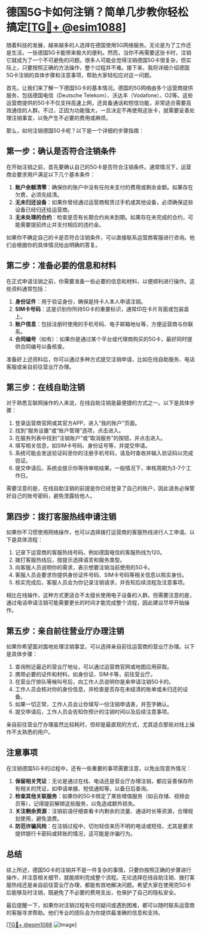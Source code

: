 # 德国5G卡如何注销？简单几步教你轻松搞定[[TG💪+ @esim1088](https://t.me/s/esim1088)]

随着科技的发展，越来越多的人选择在德国使用5G网络服务。无论是为了工作还是生活，一张德国5G卡能带来极大的便利。然而，当你不再需要这张卡时，注销它就成为了一个不可避免的问题。很多人可能会觉得注销德国5G卡很复杂，但实际上，只要按照正确的方法操作，整个过程并不难。接下来，我将详细介绍德国5G卡注销的具体步骤和注意事项，帮助大家轻松应对这一问题。

首先，让我们来了解一下德国5G卡的基本情况。德国的5G网络由多个运营商提供服务，包括德国电信（Deutsche Telekom）、沃达丰（Vodafone）、O2等。这些运营商提供的5G卡不仅支持高速上网，还具备通话和短信功能，非常适合需要高效通信的人群。不过，正因为功能强大，一旦决定不再使用这张卡，就需要妥善处理注销事宜，以免产生不必要的费用或麻烦。

那么，如何注销德国5G卡呢？以下是一个详细的步骤指南：

## 第一步：确认是否符合注销条件

在开始注销之前，首先要确认自己的5G卡是否符合注销条件。通常情况下，运营商会要求用户满足以下几个基本条件：
1. **账户余额清零**：确保你的账户中没有任何未支付的费用或剩余金额。如果存在欠费，必须先结清。
2. **无未归还设备**：如果你曾经通过运营商租赁过手机或其他设备，必须确保这些设备已经归还给运营商。
3. **无未处理的合约**：检查是否有长期合约尚未到期。如果存在未完成的合约，可能需要提前终止并支付相应的违约金。

如果你不确定自己的卡是否符合注销条件，可以直接联系运营商客服进行咨询。他们会根据你的具体情况给出明确的答复。

## 第二步：准备必要的信息和材料

在正式申请注销之前，你需要准备一些必要的信息和材料，以便顺利进行操作。这些资料通常包括：
1. **身份证件**：用于验证身份，确保是持卡人本人申请注销。
2. **SIM卡号码**：这是识别你所持5G卡的重要标识，通常印在卡片背面或包装盒上。
3. **账户信息**：包括注册时使用的手机号码、电子邮箱地址等，方便运营商与你联系。
4. **合同编号**（如有）：如果你是通过某个平台或代理商购买的5G卡，最好同时提供合同编号以备核查。

准备好上述资料后，你可以通过多种方式提交注销申请，比如在线自助服务、电话客服或亲自前往营业厅办理。

## 第三步：在线自助注销

对于熟悉互联网操作的人来说，在线自助注销是最便捷的方式之一。以下是具体步骤：
1. 登录运营商官网或其官方APP，进入“我的账户”页面。
2. 找到“服务设置”或“账户管理”选项，点击进入。
3. 在服务列表中找到“注销账户”或“取消服务”的按钮，并点击进入。
4. 填写相关信息，如SIM卡号码、身份证号等，并提交申请。
5. 系统可能会发送验证码至你的注册手机号码，请及时查收并输入验证码以完成验证。
6. 提交申请后，系统会提示你等待审核结果。一般情况下，审核周期为3-7个工作日。

需要注意的是，在线自助注销的前提是你已经登录了自己的账户，因此请务必保管好自己的账号密码，避免泄露给他人。

## 第四步：拨打客服热线申请注销

如果你不习惯使用网络操作，也可以选择拨打运营商的客服热线进行人工申请。以下是具体流程：
1. 记录下运营商的客服热线号码，例如德国电信的客服热线为120。
2. 拨打客服热线后，按提示选择语言和服务类型。
3. 向客服人员说明你的需求，表示想要注销当前使用的5G卡。
4. 客服人员会要求你提供身份证件号码、SIM卡号码等相关信息以核实身份。
5. 核实完成后，客服人员会为你记录注销请求，并告知后续流程及注意事项。

相比在线操作，这种方式更适合不太擅长使用电子设备的人群。但需要注意的是，通过电话申请注销可能需要更长的时间才能完成整个流程，因此建议尽早开始操作。

## 第五步：亲自前往营业厅办理注销

如果你希望面对面地处理注销事宜，可以选择亲自前往运营商的营业厅办理。以下是具体步骤：
1. 查询附近最近的营业厅地址，可以通过运营商官网或地图应用获取。
2. 携带必要的证件和材料，如身份证、SIM卡等，前往营业厅。
3. 在营业厅排队等候叫号后，向工作人员说明你是来申请注销5G卡的。
4. 工作人员会核对你的身份信息，并检查是否存在未结清的账单或未归还的设备。
5. 如果一切正常，工作人员会让你填写一份注销申请表，并签字确认。
6. 提交申请后，工作人员会告知你预计的注销时间以及后续注意事项。

亲自前往营业厅办理虽然比较耗时，但却是最直观的方式，尤其适合那些对线上操作不太熟悉的用户。

## 注意事项

在注销德国5G卡的过程中，还有一些重要的事项需要注意，以免出现意外情况：
1. **保留相关凭证**：无论是通过在线、电话还是营业厅办理注销，都应妥善保存所有相关的凭证，如申请单据、短信通知等，以备日后查询。
2. **检查其他关联服务**：如果你的5G卡绑定了某些增值服务（如云存储、视频会员等），记得提前解绑这些服务，以免造成额外损失。
3. **关注剩余资源**：注销前请仔细查看卡内剩余的流量、通话时长等资源，合理规划使用，避免浪费。
4. **防范诈骗风险**：在注销过程中，切勿轻信来历不明的电话或短信，尤其是要求提供银行卡密码或转账的情况，这可能是诈骗行为。

## 总结

综上所述，德国5G卡的注销并不是一件复杂的事情，只要你按照正确的步骤进行操作，并注意相关细节，就能顺利完成整个流程。无论选择在线自助注销、拨打客服热线还是亲自前往营业厅办理，都能有效地解决问题。希望大家在使用完5G卡后能够及时注销，既避免了不必要的费用支出，也保护了自己的隐私安全。

最后提醒一下，如果你对注销过程有任何疑问或遇到困难，都可以随时联系运营商的客服寻求帮助。他们专业的团队会为你提供最准确的信息和支持。

[[TG💪+ @esim1088](https://t.me/s/esim1088) ![Image](https://i.postimg.cc/4NQfJmqS/Snipaste-2025-05-13-00-14-12.png)]